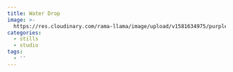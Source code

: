```yaml
---
title: Water Drop
image: >-
  https://res.cloudinary.com/rama-llama/image/upload/v1581634975/purple_Water_Drop_iu1z7o.jpg
categories:
  - stills
  - studio
tags:
  - ''
---
```


